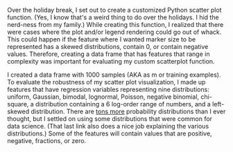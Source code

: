 Over the holiday break, I set out to create a customized Python scatter plot function. (Yes, I know that's a weird thing to do over the holidays. I hid the nerd-ness from my family.) While creating this function, I realized that there were cases where the plot and/or legend rendering could go out of whack. This could happen if the feature where I wanted marker size to be represented has a skewed distributions, contain 0, or contain negative values. Therefore, creating a data frame that has features that range in complexity was important for evaluating my custom scatterplot function.

I created a data frame with 1000 samples (AKA as m or training examples). To evaluate the robustness of my scatter plot visualization, I made up features that have regression variables representing nine distributions: uniform, Gaussian, bimodal, lognormal, Poisson, negative binomial, chi-square, a distribution containing a 6 log-order range of numbers, and a left-skewed distribution. There are [tons more](https://en.wikipedia.org/wiki/List_of_probability_distributions) probability distributions than I ever thought, but I settled on using some distributions that were common for data science. (That last link also does a nice job explaining the various distributions.) Some of the features will contain values that are positive, negative, fractions, or zero.
